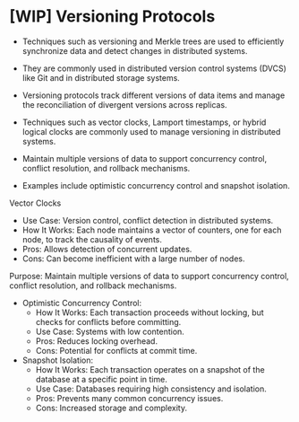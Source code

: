 # [WIP] Versioning Protocols

- Techniques such as versioning and Merkle trees are used to efficiently synchronize data and detect changes in distributed systems.
- They are commonly used in distributed version control systems (DVCS) like Git and in distributed storage systems.

- Versioning protocols track different versions of data items and manage the reconciliation of divergent versions across replicas.
- Techniques such as vector clocks, Lamport timestamps, or hybrid logical clocks are commonly used to manage versioning in distributed systems.

- Maintain multiple versions of data to support concurrency control, conflict resolution, and rollback mechanisms.
- Examples include optimistic concurrency control and snapshot isolation.

Vector Clocks
* Use Case: Version control, conflict detection in distributed systems.
* How It Works: Each node maintains a vector of counters, one for each node, to track the causality of events.
* Pros: Allows detection of concurrent updates.
* Cons: Can become inefficient with a large number of nodes.



Purpose: Maintain multiple versions of data to support concurrency control, conflict resolution, and rollback mechanisms.
* Optimistic Concurrency Control:
    * How It Works: Each transaction proceeds without locking, but checks for conflicts before committing.
    * Use Case: Systems with low contention.
    * Pros: Reduces locking overhead.
    * Cons: Potential for conflicts at commit time.
* Snapshot Isolation:
    * How It Works: Each transaction operates on a snapshot of the database at a specific point in time.
    * Use Case: Databases requiring high consistency and isolation.
    * Pros: Prevents many common concurrency issues.
    * Cons: Increased storage and complexity.
